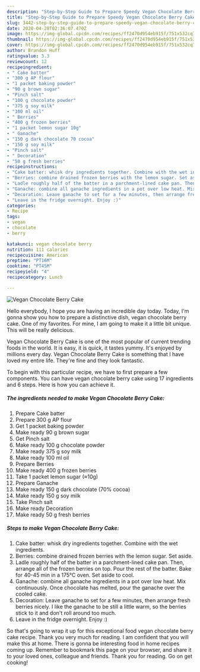 ```yaml
---
description: "Step-by-Step Guide to Prepare Speedy Vegan Chocolate Berry Cake"
title: "Step-by-Step Guide to Prepare Speedy Vegan Chocolate Berry Cake"
slug: 3442-step-by-step-guide-to-prepare-speedy-vegan-chocolate-berry-cake
date: 2020-04-28T02:36:07.470Z
image: https://img-global.cpcdn.com/recipes/ff2470d954eb915f/751x532cq70/vegan-chocolate-berry-cake-recipe-main-photo.jpg
thumbnail: https://img-global.cpcdn.com/recipes/ff2470d954eb915f/751x532cq70/vegan-chocolate-berry-cake-recipe-main-photo.jpg
cover: https://img-global.cpcdn.com/recipes/ff2470d954eb915f/751x532cq70/vegan-chocolate-berry-cake-recipe-main-photo.jpg
author: Brandon Huff
ratingvalue: 3.3
reviewcount: 12
recipeingredient:
- " Cake batter"
- "300 g AP flour"
- "1 packet baking powder"
- "90 g brown sugar"
- "Pinch salt"
- "100 g chocolate powder"
- "375 g soy milk"
- "100 ml oil"
- " Berries"
- "400 g frozen berries"
- "1 packet lemon sugar 10g"
- " Ganache"
- "150 g dark chocolate 70 cocoa"
- "150 g soy milk"
- "Pinch salt"
- " Decoration"
- "50 g fresh berries"
recipeinstructions:
- "Cake batter: whisk dry ingredients together. Combine with the wet ingredients."
- "Berries: combine drained frozen berries with the lemon sugar. Set aside."
- "Ladle roughly half of the batter in a parchment-lined cake pan. Then, arrange all of the frozen berries on top. Pour the rest of the batter. Bake for 40-45 min in a 175°C oven. Set aside to cool."
- "Ganache: combine all ganache ingredients in a pot over low heat. Mix continuously. Once chocolate has melted, pour the ganache over the cooled cake."
- "Decoration: Leave ganache to set for a few minutes, then arrange fresh berries nicely. I like the ganache to be still a little warm, so the berries stick to it and don&#39;t roll around too much."
- "Leave in the fridge overnight. Enjoy :)"
categories:
- Recipe
tags:
- vegan
- chocolate
- berry

katakunci: vegan chocolate berry 
nutrition: 111 calories
recipecuisine: American
preptime: "PT16M"
cooktime: "PT45M"
recipeyield: "4"
recipecategory: Lunch

---
```



![Vegan Chocolate Berry Cake](https://img-global.cpcdn.com/recipes/ff2470d954eb915f/751x532cq70/vegan-chocolate-berry-cake-recipe-main-photo.jpg)

Hello everybody, I hope you are having an incredible day today. Today, I'm gonna show you how to prepare a distinctive dish, vegan chocolate berry cake. One of my favorites. For mine, I am going to make it a little bit unique. This will be really delicious.



Vegan Chocolate Berry Cake is one of the most popular of current trending foods in the world. It is easy, it is quick, it tastes yummy. It's enjoyed by millions every day. Vegan Chocolate Berry Cake is something that I have loved my entire life. They're fine and they look fantastic.


To begin with this particular recipe, we have to first prepare a few components. You can have vegan chocolate berry cake using 17 ingredients and 6 steps. Here is how you can achieve it.

<!--inarticleads1-->

##### The ingredients needed to make Vegan Chocolate Berry Cake:

1. Prepare  Cake batter
1. Prepare 300 g AP flour
1. Get 1 packet baking powder
1. Make ready 90 g brown sugar
1. Get Pinch salt
1. Make ready 100 g chocolate powder
1. Make ready 375 g soy milk
1. Make ready 100 ml oil
1. Prepare  Berries
1. Make ready 400 g frozen berries
1. Take 1 packet lemon sugar (≈10g)
1. Prepare  Ganache
1. Make ready 150 g dark chocolate (70% cocoa)
1. Make ready 150 g soy milk
1. Take Pinch salt
1. Make ready  Decoration
1. Make ready 50 g fresh berries




<!--inarticleads2-->

##### Steps to make Vegan Chocolate Berry Cake:

1. Cake batter: whisk dry ingredients together. Combine with the wet ingredients.
1. Berries: combine drained frozen berries with the lemon sugar. Set aside.
1. Ladle roughly half of the batter in a parchment-lined cake pan. Then, arrange all of the frozen berries on top. Pour the rest of the batter. Bake for 40-45 min in a 175°C oven. Set aside to cool.
1. Ganache: combine all ganache ingredients in a pot over low heat. Mix continuously. Once chocolate has melted, pour the ganache over the cooled cake.
1. Decoration: Leave ganache to set for a few minutes, then arrange fresh berries nicely. I like the ganache to be still a little warm, so the berries stick to it and don&#39;t roll around too much.
1. Leave in the fridge overnight. Enjoy :)




So that's going to wrap it up for this exceptional food vegan chocolate berry cake recipe. Thank you very much for reading. I am confident that you will make this at home. There is gonna be interesting food in home recipes coming up. Remember to bookmark this page on your browser, and share it to your loved ones, colleague and friends. Thank you for reading. Go on get cooking!
